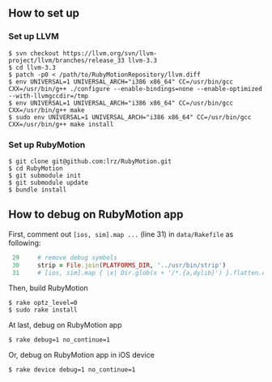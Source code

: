 ## How to set up
### Set up LLVM

```
$ svn checkout https://llvm.org/svn/llvm-project/llvm/branches/release_33 llvm-3.3
$ cd llvm-3.3 
$ patch -p0 < /path/to/RubyMotionRepository/llvm.diff
$ env UNIVERSAL=1 UNIVERSAL_ARCH="i386 x86_64" CC=/usr/bin/gcc CXX=/usr/bin/g++ ./configure --enable-bindings=none --enable-optimized --with-llvmgccdir=/tmp
$ env UNIVERSAL=1 UNIVERSAL_ARCH="i386 x86_64" CC=/usr/bin/gcc CXX=/usr/bin/g++ make
$ sudo env UNIVERSAL=1 UNIVERSAL_ARCH="i386 x86_64" CC=/usr/bin/gcc CXX=/usr/bin/g++ make install
```

### Set up RubyMotion
```
$ git clone git@github.com:lrz/RubyMotion.git
$ cd RubyMotion
$ git submodule init
$ git submodule update
$ bundle install
```


## How to debug on RubyMotion app
First, comment out `[ios, sim].map ...` (line 31) in `data/Rakefile` as following:

```ruby
 29     # remove debug symbols
 30     strip = File.join(PLATFORMS_DIR, '../usr/bin/strip')
 31     # [ios, sim].map { |x| Dir.glob(x + '/*.{a,dylib}') }.flatten.each { |x| sh("\"#{strip}\" -S \"#{x}\"") }
```

Then, build RubyMotion

```
$ rake optz_level=0
$ sudo rake install
```

At last, debug on RubyMotion app

```
$ rake debug=1 no_continue=1
```

Or, debug on RubyMotion app in iOS device

```
$ rake device debug=1 no_continue=1
```
